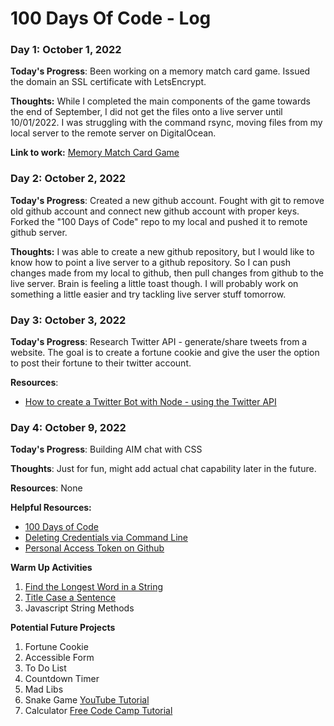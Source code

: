 # 100 Days Of Code - Log 

### Day 1: October 1, 2022

**Today's Progress**: Been working on a memory match card game. Issued the domain an SSL certificate with LetsEncrypt. 

**Thoughts:** While I completed the main components of the game towards the end of September, I did not get the files onto a live server until 10/01/2022. I was struggling with the command rsync, moving files from my local server to the remote server on DigitalOcean.

**Link to work:** [Memory Match Card Game](https://bananabrain.lol)

### Day 2: October 2, 2022

**Today's Progress**: Created a new github account. Fought with git to remove old github account and connect new github account with proper keys. Forked the "100 Days of Code" repo to my local and pushed it to remote github server. 

**Thoughts:** I was able to create a new github repository, but I would like to know how to point a live server to a github repository. So I can push changes made from my local to github, then pull changes from github to the live server. Brain is feeling a little toast though. I will probably work on something a little easier and try tackling live server stuff tomorrow. 

### Day 3: October 3, 2022

**Today's Progress**: Research Twitter API - generate/share tweets from a website. The goal is to create a fortune cookie and give the user the option to post their fortune to their twitter account. 

**Resources**: 
- [How to create a Twitter Bot with Node - using the Twitter API](https://www.youtube.com/watch?v=fD-GRCH_tks)

### Day 4: October 9, 2022

**Today's Progress**: Building AIM chat with CSS

**Thoughts**: Just for fun, might add actual chat capability later in the future. 

**Resources**: None

<!-- ### Day 0: Month 00, 2022

**Today's Progress**: 

**Thoughts**: 

**Resources**: 
- [Link Text](http://www.example.com) -->


**Helpful Resources:** 
- [100 Days of Code](https://www.100daysofcode.com/)
- [Deleting Credentials via Command Line](https://stackoverflow.com/questions/29297154/github-invalid-username-or-password)
- [Personal Access Token on Github](https://namespaceit.com/blog/fatal-unable-to-access-the-requested-url-returned-error-403)

**Warm Up Activities**
1. [Find the Longest Word in a String](https://www.freecodecamp.com/challenges/find-the-longest-word-in-a-string)
2. [Title Case a Sentence](https://www.freecodecamp.com/challenges/title-case-a-sentence)
3. Javascript String Methods

**Potential Future Projects**
1. Fortune Cookie
2. Accessible Form
3. To Do List
4. Countdown Timer
5. Mad Libs
6. Snake Game [YouTube Tutorial](https://www.youtube.com/watch?v=QTcIXok9wNY)
7. Calculator [Free Code Camp Tutorial](https://www.freecodecamp.org/news/javascript-dom-build-a-calculator-app/)